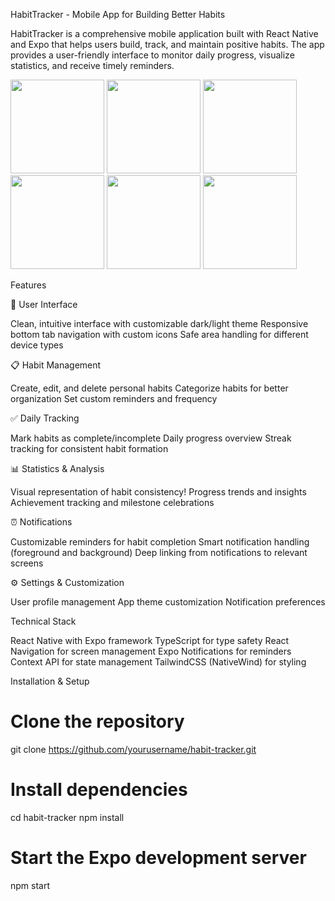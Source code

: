 HabitTracker - Mobile App for Building Better Habits


HabitTracker is a comprehensive mobile application built with React Native and Expo that helps users build, track, and maintain positive habits. The app provides a user-friendly interface to monitor daily progress, visualize statistics, and receive timely reminders.

<img src="https://github.com/user-attachments/assets/8cad8fcf-0798-41a7-8590-021b5b582ba2" width="150"> <img src="https://github.com/user-attachments/assets/3187f358-9781-45c0-a4e3-b6f137328463" width="150"> <img src="https://github.com/user-attachments/assets/472ab57d-a294-4689-9c7e-cb80b11cd583" width="150"> <img src="https://github.com/user-attachments/assets/49c33485-0dd1-4319-9610-dff5edce6bdf" width="150"> <img src="https://github.com/user-attachments/assets/3eba35ad-93f3-4147-8f5b-c4bad291f65d" width="150">  <img src="https://github.com/user-attachments/assets/534b85e1-9dbe-4f3c-9764-87900397586d" width="150">

Features

📱 User Interface

Clean, intuitive interface with customizable dark/light theme
Responsive bottom tab navigation with custom icons
Safe area handling for different device types

📋 Habit Management

Create, edit, and delete personal habits
Categorize habits for better organization
Set custom reminders and frequency

✅ Daily Tracking

Mark habits as complete/incomplete
Daily progress overview
Streak tracking for consistent habit formation


📊 Statistics & Analysis

Visual representation of habit consistency!
Progress trends and insights
Achievement tracking and milestone celebrations

⏰ Notifications

Customizable reminders for habit completion
Smart notification handling (foreground and background)
Deep linking from notifications to relevant screens

⚙️ Settings & Customization

User profile management
App theme customization
Notification preferences

Technical Stack

React Native with Expo framework
TypeScript for type safety
React Navigation for screen management
Expo Notifications for reminders
Context API for state management
TailwindCSS (NativeWind) for styling


Installation & Setup

# Clone the repository
git clone https://github.com/yourusername/habit-tracker.git

# Install dependencies
cd habit-tracker
npm install

# Start the Expo development server
npm start
